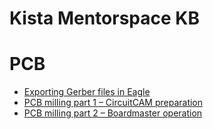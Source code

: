 Kista Mentorspace KB
================================================================================

# PCB

* [Exporting Gerber files in Eagle](pcb/eagle_gerber.pdf)
* [PCB milling part 1 – CircuitCAM preparation](pcb/lpkf_circuitcam.md)
* [PCB milling part 2 – Boardmaster operation](pcb/lpkf_boardmaster.md)
